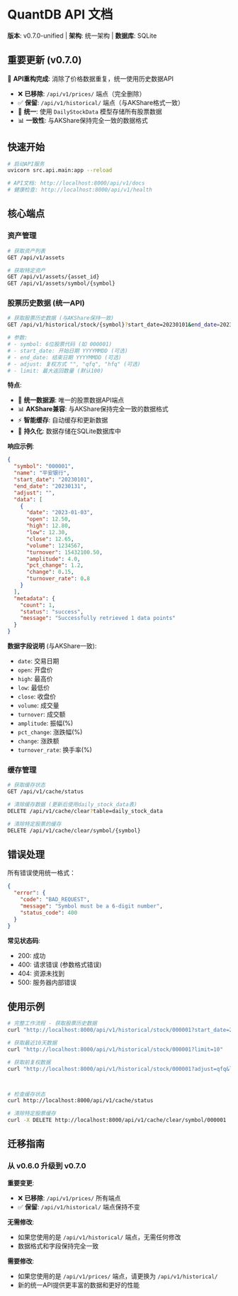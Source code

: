 # QuantDB API 文档

**版本**: v0.7.0-unified | **架构**: 统一架构 | **数据库**: SQLite

## 重要更新 (v0.7.0)

🎉 **API重构完成**: 消除了价格数据重复，统一使用历史数据API

- ❌ **已移除**: `/api/v1/prices/` 端点（完全删除）
- ✅ **保留**: `/api/v1/historical/` 端点（与AKShare格式一致）
- 🔄 **统一**: 使用 `DailyStockData` 模型存储所有股票数据
- 📊 **一致性**: 与AKShare保持完全一致的数据格式

## 快速开始

```bash
# 启动API服务
uvicorn src.api.main:app --reload

# API文档: http://localhost:8000/api/v1/docs
# 健康检查: http://localhost:8000/api/v1/health
```

## 核心端点

### 资产管理

```bash
# 获取资产列表
GET /api/v1/assets

# 获取特定资产
GET /api/v1/assets/{asset_id}
GET /api/v1/assets/symbol/{symbol}
```

### 股票历史数据 (统一API)

```bash
# 获取股票历史数据 (与AKShare保持一致)
GET /api/v1/historical/stock/{symbol}?start_date=20230101&end_date=20231231

# 参数:
# - symbol: 6位股票代码 (如 000001)
# - start_date: 开始日期 YYYYMMDD (可选)
# - end_date: 结束日期 YYYYMMDD (可选)
# - adjust: 复权方式 "", "qfq", "hfq" (可选)
# - limit: 最大返回数量 (默认100)
```

**特点**:
- 🔄 **统一数据源**: 唯一的股票数据API端点
- 📊 **AKShare兼容**: 与AKShare保持完全一致的数据格式
- ⚡ **智能缓存**: 自动缓存和更新数据
- 💾 **持久化**: 数据存储在SQLite数据库中

**响应示例**:
```json
{
  "symbol": "000001",
  "name": "平安银行",
  "start_date": "20230101",
  "end_date": "20230131",
  "adjust": "",
  "data": [
    {
      "date": "2023-01-03",
      "open": 12.50,
      "high": 12.80,
      "low": 12.30,
      "close": 12.65,
      "volume": 1234567,
      "turnover": 15432100.50,
      "amplitude": 4.0,
      "pct_change": 1.2,
      "change": 0.15,
      "turnover_rate": 0.8
    }
  ],
  "metadata": {
    "count": 1,
    "status": "success",
    "message": "Successfully retrieved 1 data points"
  }
}
```

**数据字段说明** (与AKShare一致):
- `date`: 交易日期
- `open`: 开盘价
- `high`: 最高价
- `low`: 最低价
- `close`: 收盘价
- `volume`: 成交量
- `turnover`: 成交额
- `amplitude`: 振幅(%)
- `pct_change`: 涨跌幅(%)
- `change`: 涨跌额
- `turnover_rate`: 换手率(%)





### 缓存管理

```bash
# 获取缓存状态
GET /api/v1/cache/status

# 清除缓存数据 (更新后使用daily_stock_data表)
DELETE /api/v1/cache/clear?table=daily_stock_data

# 清除特定股票的缓存
DELETE /api/v1/cache/clear/symbol/{symbol}
```

## 错误处理

所有错误使用统一格式：

```json
{
  "error": {
    "code": "BAD_REQUEST",
    "message": "Symbol must be a 6-digit number",
    "status_code": 400
  }
}
```

**常见状态码**:
- 200: 成功
- 400: 请求错误 (参数格式错误)
- 404: 资源未找到
- 500: 服务器内部错误

## 使用示例

```bash
# 完整工作流程 - 获取股票历史数据
curl "http://localhost:8000/api/v1/historical/stock/000001?start_date=20230101&end_date=20230131"

# 获取最近10天数据
curl "http://localhost:8000/api/v1/historical/stock/000001?limit=10"

# 获取前复权数据
curl "http://localhost:8000/api/v1/historical/stock/000001?adjust=qfq&limit=20"



# 检查缓存状态
curl http://localhost:8000/api/v1/cache/status

# 清除特定股票缓存
curl -X DELETE http://localhost:8000/api/v1/cache/clear/symbol/000001
```

## 迁移指南

### 从 v0.6.0 升级到 v0.7.0

**重要变更**:
- ❌ **已移除**: `/api/v1/prices/` 所有端点
- ✅ **保留**: `/api/v1/historical/` 端点保持不变

**无需修改**:
- 如果您使用的是 `/api/v1/historical/` 端点，无需任何修改
- 数据格式和字段保持完全一致

**需要修改**:
- 如果您使用的是 `/api/v1/prices/` 端点，请更换为 `/api/v1/historical/`
- 新的统一API提供更丰富的数据和更好的性能
